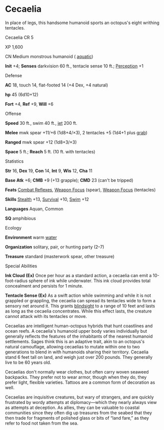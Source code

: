 # Cecaelia

In place of legs, this handsome humanoid sports an octopus's eight writhing tentacles.

Cecaelia CR 5

XP 1,600

CN Medium monstrous humanoid ( [aquatic](monsters/creatureTypes.md#_aquatic-subtype))

**Init** +4; **Senses** darkvision 60 ft., tentacle sense 10 ft.; [Perception](skills/perception.md#_perception) +1

Defense

**AC** 18, touch 14, flat-footed 14 (+4 Dex, +4 natural)

**hp** 45 (6d10+12)

**Fort** +4, **Ref** +9, **Will** +6

Offense

**Speed** 30 ft., swim 40 ft., [jet](monsters/universalMonsterRules.md#_jet) 200 ft.

**Melee** mwk spear +11/+6 (1d8+4/×3), 2 tentacles +5 (1d4+1 plus [grab](monsters/universalMonsterRules.md#_grab))

**Ranged** mwk spear +12 (1d8+3/×3)

**Space** 5 ft.; **Reach** 5 ft. (10 ft. with tentacles)

Statistics

**Str** 16, **Dex** 19, **Con** 14, **Int** 9, **Wis** 12, **Cha** 11

**Base Atk** +6; **CMB** +9 (+13 grapple); **CMD** 23 (can't be tripped)

**Feats** [Combat Reflexes](feats.md#_combat-reflexes), [Weapon Focus](feats.md#_weapon-focus) (spear), [Weapon Focus](feats.md#_weapon-focus) (tentacles)

**Skills** [Stealth](skills/stealth.md#_stealth) +13, [Survival](skills/survival.md#_survival) +10, [Swim](skills/swim.md#_swim) +12

**Languages** Aquan, Common

**SQ** amphibious

Ecology

**Environment** warm [water](monsters/creatureTypes.md#_water-subtype)

**Organization** solitary, pair, or hunting party (2–7)

**Treasure** standard (masterwork spear, other treasure)

Special Abilities

**Ink Cloud (Ex)** Once per hour as a standard action, a cecaelia can emit a 10-foot-radius sphere of ink while underwater. This ink cloud provides total concealment and persists for 1 minute.

**Tentacle Sense (Ex)** As a swift action while swimming and while it is not grappled or grappling, the cecaelia can spread its tentacles wide to form a sensory net around it. This grants [blindsight](monsters/universalMonsterRules.md#_blindsight) to a range of 10 feet and lasts as long as the cecaelia concentrates. While this effect lasts, the creature cannot attack with its tentacles or move.

Cecaelias are intelligent human-octopus hybrids that hunt coastlines and ocean reefs. A cecaelia's humanoid upper body varies individually but generally reflects the features of the inhabitants of the nearest humanoid settlements. Sages think this is an adaptive trait, akin to an octopus's natural camouflage, allowing cecaelias to mutate within one to two generations to blend in with humanoids sharing their territory. Cecaelia stand 6 feet tall on land, and weigh just over 200 pounds. They generally live to be 60 years old.

Cecaelias don't normally wear clothes, but often carry woven seaweed backpacks. They prefer not to wear armor, though when they do, they prefer light, flexible varieties. Tattoos are a common form of decoration as well.

Cecaelias are inquisitive creatures, but wary of strangers, and are quickly frustrated by wordy attempts at diplomacy—which they nearly always view as attempts at deception. As allies, they can be valuable to coastal communities since they often dig up treasures from the seabed that they then trade for fragments of polished glass or bits of “land fare,” as they refer to food not taken from the sea.

